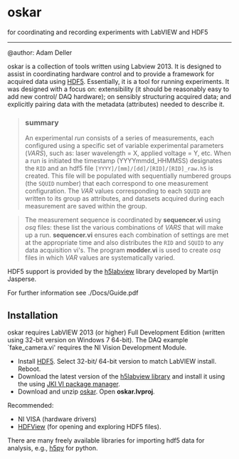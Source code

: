 oskar
=======
for coordinating and recording experiments with LabVIEW and HDF5
****

@author: Adam Deller

oskar is a collection of tools written using Labview 2013. It is designed to assist in coordinating
hardware control and to provide a framework for acquired data using [HDF5](https://www.hdfgroup.org/why_hdf/ "https://www.hdfgroup.org/why_hdf/").  Essentially, it is a tool for running experiments. It was designed with a focus on: extensibility (it should be reasonably easy to add new control/ DAQ hardware); on sensibly structuring acquired data; and explicitly pairing data with the metadata (attributes) needed to describe it.

>### summary
>An experimental *run* consists of a series of measurements, each configured using a specific set of variable experimental parameters (*VARS*), such as: laser wavelength = X, applied voltage = Y, etc.  When a run is initiated the timestamp (YYYYmmdd_HHMMSS) designates the `RID` and an hdf5 file `[YYYY]/[mm]/[dd]/[RID]/[RID]_raw.h5` is created.  This file will be populated with sequentially numbered groups (the `SQUID` number) that each correspond to one measurement configuration. The *VAR* values corresponding to each `SQUID` are written to its group as attributes, and datasets acquired during each measurement are saved within the group.

> The measurement sequence is coordinated by **sequencer.vi** using *osq* files: these list the various combinations of *VARS* that will make up a run.  **sequencer.vi** ensures each combination of settings are met at the appropriate time and also distributes the `RID` and `SQUID` to any data acquisition vi's.  The program **modder.vi** is used to create *osq* files in which *VAR* values are systematically varied.

HDF5 support is provided by the [h5labview](http://h5labview.sourceforge.net/) library developed by Martijn Jasperse.

For further information see ./Docs/Guide.pdf

## Installation

oskar requires LabVIEW 2013 (or higher) Full Development Edition (written using 32-bit version
 on Windows 7 64-bit).  The DAQ example `fake\_camera.vi' requires the NI Vision Development Module.

- Install [HDF5](https://www.hdfgroup.org/HDF5/release/obtain5.html). Select 32-bit/ 64-bit version to match LabVIEW install. Reboot.
- Download the latest version of the [h5labview library](http://h5labview.sourceforge.net/) and install it using the using [JKI VI package manager](http://vipm.jki.net/). 
- Download and unzip [oskar](https://github.com/PositroniumSpectroscopy/oskar). Open **oskar.lvproj**.

Recommended:

 - NI VISA (hardware drivers)
 - [HDFView](https://www.hdfgroup.org/products/java/hdfview/) (for opening and exploring HDF5 files).

There are many freely available libraries for importing hdf5 data for analysis, e.g., [h5py](http://www.h5py.org/) for python.